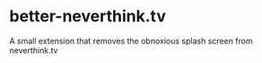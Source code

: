 # better-neverthink.tv
A small extension that removes the obnoxious splash screen from neverthink.tv

